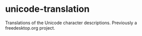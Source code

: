 # unicode-translation
Translations of the Unicode character descriptions. Previously a freedesktop.org project.
